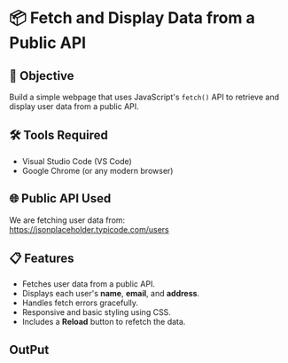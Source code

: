 # 📦 Fetch and Display Data from a Public API

## 🚀 Objective

Build a simple webpage that uses JavaScript's `fetch()` API to retrieve and display user data from a public API.

## 🛠 Tools Required

- Visual Studio Code (VS Code)
- Google Chrome (or any modern browser)

## 🌐 Public API Used

We are fetching user data from:  
https://jsonplaceholder.typicode.com/users

## 📋 Features

- Fetches user data from a public API.
- Displays each user's **name**, **email**, and **address**.
- Handles fetch errors gracefully.
- Responsive and basic styling using CSS.
- Includes a **Reload** button to refetch the data.

## OutPut



